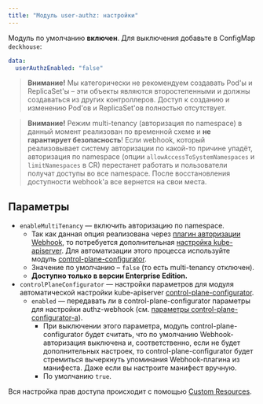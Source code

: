 ```yaml
---
title: "Модуль user-authz: настройки"
---
```


Модуль по умолчанию **включен**. Для выключения добавьте в ConfigMap `deckhouse`:

```yaml
data:
  userAuthzEnabled: "false"
```

> **Внимание!** Мы категорически не рекомендуем создавать Pod'ы и ReplicaSet'ы – эти объекты являются второстепенными и должны создаваться из других контроллеров. Доступ к созданию и изменению Pod'ов и ReplicaSet'ов полностью отсутствует.

> **Внимание!** Режим multi-tenancy (авторизация по namespace) в данный момент реализован по временной схеме и **не гарантирует безопасность**! Если webhook, который реализовывает систему авторизации по какой-то причине упадёт, авторизация по namespace (опции `allowAccessToSystemNamespaces` и `limitNamespaces` в CR) перестанет работать и пользователи получат доступы во все namespace. После восстановления доступности webhook'а все вернется на свои места.

## Параметры

* `enableMultiTenancy` — включить авторизацию по namespace.
  * Так как данная опция реализована через [плагин авторизации Webhook](https://kubernetes.io/docs/reference/access-authn-authz/webhook/), то потребуется дополнительная [настройка kube-apiserver](usage.html#настройка-kube-apiserver). Для автоматизации этого процесса используйте модуль [control-plane-configurator](/modules/160-control-plane-configurator/).
  * Значение по умолчанию – `false` (то есть multi-tenancy отключен).
  * **Доступно только в версии Enterprise Edition.**
* `controlPlaneConfigurator` — настройки параметров для модуля автоматической настройки kube-apiserver [control-plane-configurator](/modules/160-control-plane-configurator).
  * `enabled` — передавать ли в control-plane-configurator параметры для настройки authz-webhook (см. [параметры control-plane-configurator-а](/modules/160-control-plane-configurator#параметры)).
    * При выключении этого параметра, модуль control-plane-configurator будет считать, что по умолчанию Webhook-авторизация выключена и, соответственно, если не будет дополнительных настроек, то control-plane-configurator будет стремиться вычеркнуть упоминания Webhook-плагина из манифеста. Даже если вы настроите манифест вручную.
    * По умолчанию `true`.

Вся настройка прав доступа происходит с помощью [Custom Resources](cr.html).
